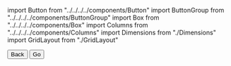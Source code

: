 import Button from "../../../../components/Button"
import ButtonGroup from "../../../../components/ButtonGroup"
import Box from "../../../../components/Box"
import Columns from "../../../../components/Columns"
import Dimensions from "./Dimensions"
import GridLayout from "./GridLayout"

<Columns>
  <GridLayout />
  <ButtonGroup>
    <Box style={{ height: 40, width: 160 }} />
    <Box style={{ height: 40, width: 160 }} />
  </ButtonGroup>
</Columns>
<Columns>
  <Dimensions />
  <ButtonGroup>
    <Button priority="normal">Back</Button>
    <Button priority="high">Go</Button>
  </ButtonGroup>
</Columns>
